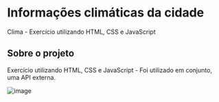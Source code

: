 # Informações climáticas da cidade
Clima - Exercício utilizando HTML, CSS e JavaScript

## Sobre o projeto
Exercício utilizando HTML, CSS  e JavaScript - Foi utilizado em conjunto, uma API externa.

![image](https://user-images.githubusercontent.com/100950738/167480840-09070846-4480-4ea8-b850-3940b5fc134b.png)

